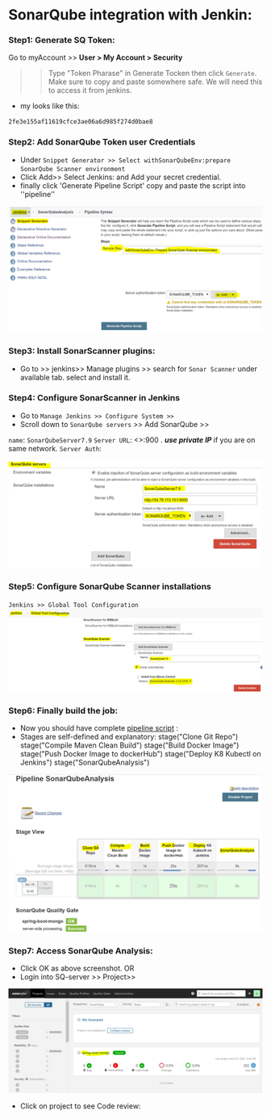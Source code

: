 # **SonarQube integration with Jenkin:**

 
### Step1: Generate SQ Token:
Go to myAccount >> **User > My Account > Security**
>> Type "Token Pharase" in Generate Tocken then click ``Generate``. Make sure to copy and paste somewhere safe.
We will need this to access it from jenkins.
- my looks like this:
```
2fe3e155af11619cfce3ae06a6d985f274d0bae8
```

### Step2: Add SonarQube Token user Credentials 
- Under ``Snippet Generator >> Select withSonarQubeEnv:prepare SonarQube Scanner environment`` 
- Click Add>> Select Jenkins: and Add your secret credential.
- finally click 'Generate Pipeline Script' copy and paste the script into ''pipeline'' 

![Sonarqube Secret](/images/SQ_Secret.PNG)

### Step3: Install SonarScanner plugins:

- Go to >> jenkins>> Manage plugins >> search for ``Sonar Scanner`` under available tab. select and install it.


### Step4: Configure SonarScanner in Jenkins 
- Go to ``Manage Jenkins >> Configure System >>``
- Scroll down to ``SonarQube servers`` >> Add SonarQube >>

``name``: ``SonarQubeServer7.9``
``Server URL``: <<your public-IP of SonarQube>>:900 . ***use private IP*** if you are on same network.
``Server Auth``: 

![Sonarqube Server](/images/SQ_servers.PNG)

### Step5: Configure SonarQube Scanner installations
``Jenkins >> Global Tool Configuration`` 
![Sonarqube Global Tool](/images/SQ_GlobalTool.PNG)

### Step6: Finally build the job:

- Now you should have complete [pipeline script](/pipelinescript.groovy) : 
- Stages are self-defined and explanatory:
    stage("Clone Git Repo")
    stage("Compile Maven Clean Build")
    stage("Build Docker Image")
    stage("Push Docker Image to dockerHub")
    stage("Deploy K8 Kubectl on Jenkins")
    stage("SonarQubeAnalysis") 

![Sonarqube Analysis](/images/SQ_Access.PNG)


### Step7: Access SonarQube Analysis:

- Click OK as above screenshot. OR
- Login into SQ-server >> Project>>

![Sonarqube Analysis](/images/SQ_Project.PNG)

- Click on project to see Code review:

